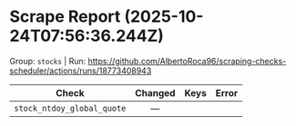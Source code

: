 # Scrape Report (2025-10-24T07:56:36.244Z)

Group: `stocks`  |  Run: https://github.com/AlbertoRoca96/scraping-checks-scheduler/actions/runs/18773408943

| Check | Changed | Keys | Error |
|---|:---:|:--|:--|
| `stock_ntdoy_global_quote` | — |  |  |
